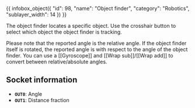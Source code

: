 {{ infobox_object({
	"id": 98,
	"name": "Object finder",
	"category": "Robotics",
	"sublayer_width": 14
}) }}

The object finder locates a specific object. Use the crosshair button to select which object the object finder is tracking.

Please note that the reported angle is the relative angle. If the object finder itself is rotated, the reported angle is with respect to the angle of the object finder. You can use a [[Gyroscope]] and [[Wrap sub]]/[[Wrap add]] to convert between relative/absolute angles.

## Socket information
- **`OUT0`**: Angle
- **`OUT1`**: Distance fraction

